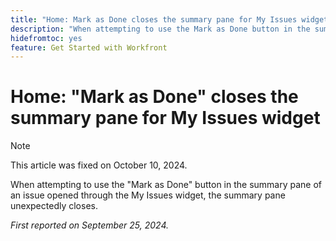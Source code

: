 ```yaml
---
title: "Home: Mark as Done closes the summary pane for My Issues widget"
description: "When attempting to use the Mark as Done button in the summary pane of an issue opened through the My Issues widget, the summary pane unexpectedly closes."
hidefromtoc: yes
feature: Get Started with Workfront
---
```


# Home: "Mark as Done" closes the summary pane for My Issues widget

>[!NOTE]
>
>This article was fixed on October 10, 2024.

When attempting to use the "Mark as Done" button in the summary pane of an issue opened through the My Issues widget, the summary pane unexpectedly closes.

_First reported on September 25, 2024._
